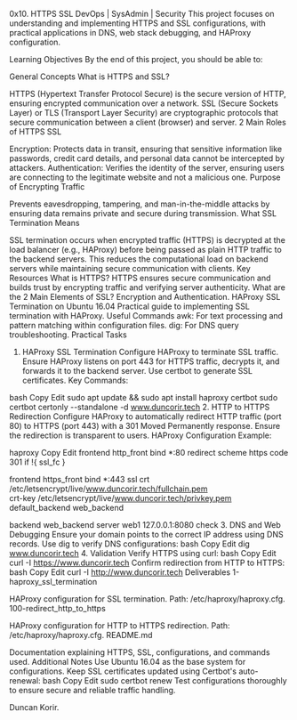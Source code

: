 0x10. HTTPS SSL
DevOps | SysAdmin | Security
This project focuses on understanding and implementing HTTPS and SSL configurations, with practical applications in DNS, web stack debugging, and HAProxy configuration.

Learning Objectives
By the end of this project, you should be able to:

General Concepts
What is HTTPS and SSL?

HTTPS (Hypertext Transfer Protocol Secure) is the secure version of HTTP, ensuring encrypted communication over a network.
SSL (Secure Sockets Layer) or TLS (Transport Layer Security) are cryptographic protocols that secure communication between a client (browser) and server.
2 Main Roles of HTTPS SSL

Encryption: Protects data in transit, ensuring that sensitive information like passwords, credit card details, and personal data cannot be intercepted by attackers.
Authentication: Verifies the identity of the server, ensuring users are connecting to the legitimate website and not a malicious one.
Purpose of Encrypting Traffic

Prevents eavesdropping, tampering, and man-in-the-middle attacks by ensuring data remains private and secure during transmission.
What SSL Termination Means

SSL termination occurs when encrypted traffic (HTTPS) is decrypted at the load balancer (e.g., HAProxy) before being passed as plain HTTP traffic to the backend servers.
This reduces the computational load on backend servers while maintaining secure communication with clients.
Key Resources
What is HTTPS?
HTTPS ensures secure communication and builds trust by encrypting traffic and verifying server authenticity.
What are the 2 Main Elements of SSL?
Encryption and Authentication.
HAProxy SSL Termination on Ubuntu 16.04
Practical guide to implementing SSL termination with HAProxy.
Useful Commands
awk: For text processing and pattern matching within configuration files.
dig: For DNS query troubleshooting.
Practical Tasks
1. HAProxy SSL Termination
Configure HAProxy to terminate SSL traffic.
Ensure HAProxy listens on port 443 for HTTPS traffic, decrypts it, and forwards it to the backend server.
Use certbot to generate SSL certificates.
Key Commands:

bash
Copy
Edit
sudo apt update && sudo apt install haproxy certbot
sudo certbot certonly --standalone -d www.duncorir.tech
2. HTTP to HTTPS Redirection
Configure HAProxy to automatically redirect HTTP traffic (port 80) to HTTPS (port 443) with a 301 Moved Permanently response.
Ensure the redirection is transparent to users.
HAProxy Configuration Example:

haproxy
Copy
Edit
frontend http_front
    bind *:80
    redirect scheme https code 301 if !{ ssl_fc }

frontend https_front
    bind *:443 ssl crt /etc/letsencrypt/live/www.duncorir.tech/fullchain.pem \
        crt-key /etc/letsencrypt/live/www.duncorir.tech/privkey.pem
    default_backend web_backend

backend web_backend
    server web1 127.0.0.1:8080 check
3. DNS and Web Debugging
Ensure your domain points to the correct IP address using DNS records.
Use dig to verify DNS configurations:
bash
Copy
Edit
dig www.duncorir.tech
4. Validation
Verify HTTPS using curl:
bash
Copy
Edit
curl -I https://www.duncorir.tech
Confirm redirection from HTTP to HTTPS:
bash
Copy
Edit
curl -I http://www.duncorir.tech
Deliverables
1-haproxy_ssl_termination

HAProxy configuration for SSL termination.
Path: /etc/haproxy/haproxy.cfg.
100-redirect_http_to_https

HAProxy configuration for HTTP to HTTPS redirection.
Path: /etc/haproxy/haproxy.cfg.
README.md

Documentation explaining HTTPS, SSL, configurations, and commands used.
Additional Notes
Use Ubuntu 16.04 as the base system for configurations.
Keep SSL certificates updated using Certbot's auto-renewal:
bash
Copy
Edit
sudo certbot renew
Test configurations thoroughly to ensure secure and reliable traffic handling.

Duncan Korir.